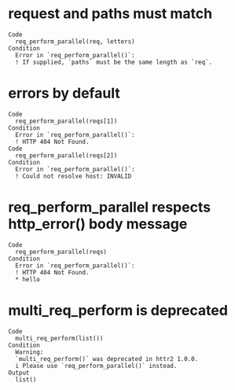 # request and paths must match

    Code
      req_perform_parallel(req, letters)
    Condition
      Error in `req_perform_parallel()`:
      ! If supplied, `paths` must be the same length as `req`.

# errors by default

    Code
      req_perform_parallel(reqs[1])
    Condition
      Error in `req_perform_parallel()`:
      ! HTTP 404 Not Found.
    Code
      req_perform_parallel(reqs[2])
    Condition
      Error in `req_perform_parallel()`:
      ! Could not resolve host: INVALID

# req_perform_parallel respects http_error() body message

    Code
      req_perform_parallel(reqs)
    Condition
      Error in `req_perform_parallel()`:
      ! HTTP 404 Not Found.
      * hello

# multi_req_perform is deprecated

    Code
      multi_req_perform(list())
    Condition
      Warning:
      `multi_req_perform()` was deprecated in httr2 1.0.0.
      i Please use `req_perform_parallel()` instead.
    Output
      list()

